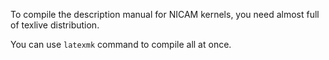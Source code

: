 To compile the description manual for NICAM kernels, you need
almost full of texlive distribution.

You can use `latexmk` command to compile all at once.
